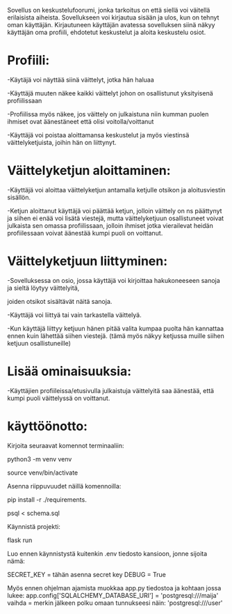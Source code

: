 Sovellus on keskustelufoorumi, jonka tarkoitus on että siellä voi väitellä erilaisista aiheista. 
Sovellukseen voi kirjautua sisään ja ulos, kun on tehnyt oman käyttäjän.
Kirjautuneen käyttäjän avatessa sovelluksen siinä näkyy käyttäjän oma profiili, ehdotetut keskustelut ja aloita keskustelu osiot.

# Profiili:

-Käytäjä voi näyttää siinä väittelyt, jotka hän haluaa 

-Käyttäjä muuten näkee kaikki väittelyt johon on osallistunut yksityisenä profiilissaan

-Profiilissa myös näkee, jos väittely on julkaistuna niin kumman puolen ihmiset ovat äänestäneet että olisi voitolla/voittanut

-Käyttäjä voi poistaa aloittamansa keskustelut ja myös viestinsä väittelyketjuista, joihin hän on liittynyt.



# Väittelyketjun aloittaminen:

-Käyttäjä voi aloittaa väittelyketjun antamalla ketjulle otsikon ja aloitusviestin sisällön.

-Ketjun aloittanut käyttäjä voi päättää ketjun, jolloin väittely on ns päättynyt ja siihen ei enää voi lisätä viestejä, mutta väittelyketjuun osallistuneet voivat julkaista sen omassa profiilissaan, jolloin ihmiset jotka vierailevat heidän profiilessaan voivat äänestää kumpi puoli on voittanut.



# Väittelyketjuun liittyminen:

-Sovelluksessa on osio, jossa käyttäjä voi kirjoittaa hakukoneeseen sanoja ja sieltä löytyy väittelyitä,

joiden otsikot sisältävät näitä sanoja.

-Käyttäjä voi liittyä tai vain tarkastella väittelyä.

-Kun käyttäjä liittyy ketjuun hänen pitää valita kumpaa puolta hän kannattaa ennen kuin lähettää siihen viestejä. (tämä myös näkyy ketjussa muille siihen ketjuun osallistuneille)



# Lisää ominaisuuksia:

-Käyttäjien profiileissa/etusivulla julkaistuja väittelyitä saa äänestää, että kumpi puoli väittelyssä on voittanut.

# käyttöönotto:

Kirjoita seuraavat komennot terminaaliin:

python3 -m venv venv

source venv/bin/activate

Asenna riippuvuudet näillä komennoilla:

pip install -r ./requirements.

psql < schema.sql

Käynnistä projekti:


flask run

Luo ennen käynnistystä kuitenkin .env tiedosto kansioon, jonne sijoita nämä:

SECRET_KEY = tähän asenna secret key
DEBUG = True


Myös ennen ohjelman ajamista muokkaa app.py tiedostoa ja kohtaan jossa lukee: app.config['SQLALCHEMY_DATABASE_URI'] = 'postgresql:///maija' 
vaihda = merkin jälkeen polku omaan tunnukseesi näin: 'postgresql:///user'
